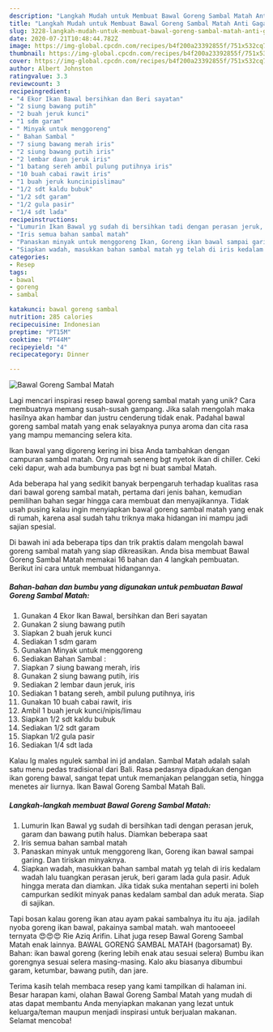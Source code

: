 ```yaml
---
description: "Langkah Mudah untuk Membuat Bawal Goreng Sambal Matah Anti Gagal"
title: "Langkah Mudah untuk Membuat Bawal Goreng Sambal Matah Anti Gagal"
slug: 3228-langkah-mudah-untuk-membuat-bawal-goreng-sambal-matah-anti-gagal
date: 2020-07-21T10:48:44.782Z
image: https://img-global.cpcdn.com/recipes/b4f200a23392855f/751x532cq70/bawal-goreng-sambal-matah-foto-resep-utama.jpg
thumbnail: https://img-global.cpcdn.com/recipes/b4f200a23392855f/751x532cq70/bawal-goreng-sambal-matah-foto-resep-utama.jpg
cover: https://img-global.cpcdn.com/recipes/b4f200a23392855f/751x532cq70/bawal-goreng-sambal-matah-foto-resep-utama.jpg
author: Albert Johnston
ratingvalue: 3.3
reviewcount: 3
recipeingredient:
- "4 Ekor Ikan Bawal bersihkan dan Beri sayatan"
- "2 siung bawang putih"
- "2 buah jeruk kunci"
- "1 sdm garam"
- " Minyak untuk menggoreng"
- " Bahan Sambal "
- "7 siung bawang merah iris"
- "2 siung bawang putih iris"
- "2 lembar daun jeruk iris"
- "1 batang sereh ambil pulung putihnya iris"
- "10 buah cabai rawit iris"
- "1 buah jeruk kuncinipislimau"
- "1/2 sdt kaldu bubuk"
- "1/2 sdt garam"
- "1/2 gula pasir"
- "1/4 sdt lada"
recipeinstructions:
- "Lumurin Ikan Bawal yg sudah di bersihkan tadi dengan perasan jeruk, garam dan bawang putih halus. Diamkan beberapa saat"
- "Iris semua bahan sambal matah"
- "Panaskan minyak untuk menggoreng Ikan, Goreng ikan bawal sampai garing. Dan tiriskan minyaknya."
- "Siapkan wadah, masukkan bahan sambal matah yg telah di iris kedalam wadah lalu tuangkan perasan jeruk, beri garam lada gula pasir. Aduk hingga merata dan diamkan. Jika tidak suka mentahan seperti ini boleh campurkan sedikit minyak panas kedalam sambal dan aduk merata. Siap di sajikan."
categories:
- Resep
tags:
- bawal
- goreng
- sambal

katakunci: bawal goreng sambal 
nutrition: 285 calories
recipecuisine: Indonesian
preptime: "PT15M"
cooktime: "PT44M"
recipeyield: "4"
recipecategory: Dinner

---
```



![Bawal Goreng Sambal Matah](https://img-global.cpcdn.com/recipes/b4f200a23392855f/751x532cq70/bawal-goreng-sambal-matah-foto-resep-utama.jpg)

Lagi mencari inspirasi resep bawal goreng sambal matah yang unik? Cara membuatnya memang susah-susah gampang. Jika salah mengolah maka hasilnya akan hambar dan justru cenderung tidak enak. Padahal bawal goreng sambal matah yang enak selayaknya punya aroma dan cita rasa yang mampu memancing selera kita.

Ikan bawal yang digoreng kering ini bisa Anda tambahkan dengan campuran sambal matah. Org rumah seneng bgt nyetok ikan di chiller. Ceki ceki dapur, wah ada bumbunya pas bgt ni buat sambal Matah.

Ada beberapa hal yang sedikit banyak berpengaruh terhadap kualitas rasa dari bawal goreng sambal matah, pertama dari jenis bahan, kemudian pemilihan bahan segar hingga cara membuat dan menyajikannya. Tidak usah pusing kalau ingin menyiapkan bawal goreng sambal matah yang enak di rumah, karena asal sudah tahu triknya maka hidangan ini mampu jadi sajian spesial.


Di bawah ini ada beberapa tips dan trik praktis dalam mengolah bawal goreng sambal matah yang siap dikreasikan. Anda bisa membuat Bawal Goreng Sambal Matah memakai 16 bahan dan 4 langkah pembuatan. Berikut ini cara untuk membuat hidangannya.

<!--inarticleads1-->

##### Bahan-bahan dan bumbu yang digunakan untuk pembuatan Bawal Goreng Sambal Matah:

1. Gunakan 4 Ekor Ikan Bawal, bersihkan dan Beri sayatan
1. Gunakan 2 siung bawang putih
1. Siapkan 2 buah jeruk kunci
1. Sediakan 1 sdm garam
1. Gunakan  Minyak untuk menggoreng
1. Sediakan  Bahan Sambal :
1. Siapkan 7 siung bawang merah, iris
1. Gunakan 2 siung bawang putih, iris
1. Sediakan 2 lembar daun jeruk, iris
1. Sediakan 1 batang sereh, ambil pulung putihnya, iris
1. Gunakan 10 buah cabai rawit, iris
1. Ambil 1 buah jeruk kunci/nipis/limau
1. Siapkan 1/2 sdt kaldu bubuk
1. Sediakan 1/2 sdt garam
1. Siapkan 1/2 gula pasir
1. Sediakan 1/4 sdt lada


Kalau lg males ngulek sambal ini jd andalan. Sambal Matah adalah salah satu menu pedas tradisional dari Bali. Rasa pedasnya dipadukan dengan ikan goreng bawal, sangat tepat untuk memanjakan pelanggan setia, hingga menetes air liurnya. Ikan Bawal Goreng Sambal Matah Bali. 

<!--inarticleads2-->

##### Langkah-langkah membuat Bawal Goreng Sambal Matah:

1. Lumurin Ikan Bawal yg sudah di bersihkan tadi dengan perasan jeruk, garam dan bawang putih halus. Diamkan beberapa saat
1. Iris semua bahan sambal matah
1. Panaskan minyak untuk menggoreng Ikan, Goreng ikan bawal sampai garing. Dan tiriskan minyaknya.
1. Siapkan wadah, masukkan bahan sambal matah yg telah di iris kedalam wadah lalu tuangkan perasan jeruk, beri garam lada gula pasir. Aduk hingga merata dan diamkan. Jika tidak suka mentahan seperti ini boleh campurkan sedikit minyak panas kedalam sambal dan aduk merata. Siap di sajikan.


Tapi bosan kalau goreng ikan atau ayam pakai sambalnya itu itu aja. jadilah nyoba goreng ikan bawal, pakainya sambal matah. wah mantooeeel ternyata 😍😍😍 Rie Aziq Arifin. Lihat juga resep Bawal Goreng Sambal Matah enak lainnya. BAWAL GORENG SAMBAL MATAH (bagorsamat) By. Bahan: ikan bawal goreng (kering lebih enak atau sesuai selera) Bumbu ikan gorengnya sesuai selera masing-masing. Kalo aku biasanya dibumbui garam, ketumbar, bawang putih, dan jare. 

Terima kasih telah membaca resep yang kami tampilkan di halaman ini. Besar harapan kami, olahan Bawal Goreng Sambal Matah yang mudah di atas dapat membantu Anda menyiapkan makanan yang lezat untuk keluarga/teman maupun menjadi inspirasi untuk berjualan makanan. Selamat mencoba!
